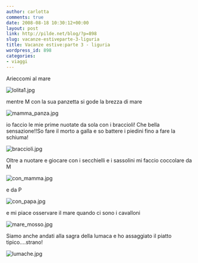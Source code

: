```yaml
---
author: carlotta
comments: true
date: 2008-08-18 10:30:12+00:00
layout: post
link: http://pilde.net/blog/?p=898
slug: vacanze-estiveparte-3-liguria
title: Vacanze estive:parte 3 - liguria
wordpress_id: 898
categories:
- viaggi
---
```


Arieccomi al mare

![lolita1.jpg](http://pilde.net/blog/wp-content/uploads/2008/09/lolita1.jpg)

mentre M con la sua panzetta si gode la brezza di mare

![mamma_panza.jpg](http://pilde.net/blog/wp-content/uploads/2008/09/mamma_panza.jpg)

io faccio le mie prime nuotate da sola con i braccioli! Che bella sensazione!!So fare il morto a galla e so battere i piedini fino a fare la schiuma!

![braccioli.jpg](http://pilde.net/blog/wp-content/uploads/2008/09/braccioli.jpg)

Oltre a nuotare e giocare con i secchielli e i sassolini mi faccio coccolare da M

![con_mamma.jpg](http://pilde.net/blog/wp-content/uploads/2008/09/con_mamma.jpg)

e da P

![con_papa.jpg](http://pilde.net/blog/wp-content/uploads/2008/09/con_papa.jpg)

e mi piace osservare il mare quando ci sono i cavalloni

![mare_mosso.jpg](http://pilde.net/blog/wp-content/uploads/2008/09/mare_mosso.jpg)

Siamo anche andati alla sagra della lumaca e ho assaggiato il piatto tipico....strano!

![lumache.jpg](http://pilde.net/blog/wp-content/uploads/2008/09/lumache.jpg)






